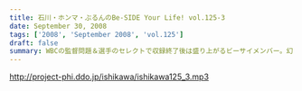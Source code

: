 ```yaml
---
title: 石川・ホンマ・ぶるんのBe-SIDE Your Life! vol.125-3
date: September 30, 2008
tags: ['2008', 'September 2008', 'vol.125']
draft: false
summary: WBCの監督問題＆選手のセレクトで収録終了後は盛り上がるビーサイメンバー。幻！？の企画「石川ぶるんの野球放談」・・・聴きたいですか？？NAMAE
---
```


http://project-phi.ddo.jp/ishikawa/ishikawa125_3.mp3